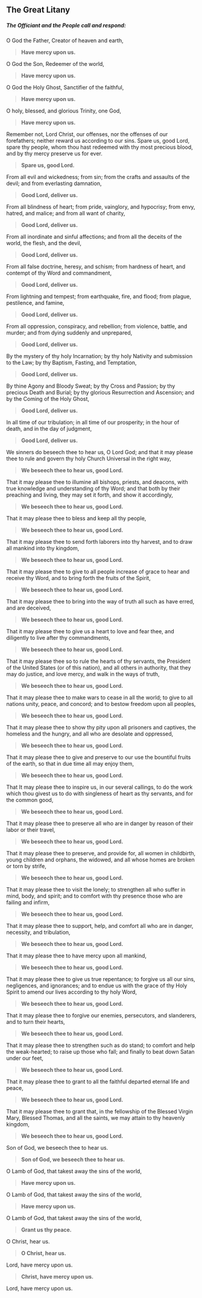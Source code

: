 ## The Great Litany

##### The _Officiant_ and the **People** call and respond:

O God the Father, Creator of heaven and earth,
> **Have mercy upon us.**

O God the Son, Redeemer of the world,
> **Have mercy upon us.**

O God the Holy Ghost, Sanctifier of the faithful,
> **Have mercy upon us.**

O holy, blessed, and glorious Trinity, one God,
> **Have mercy upon us.**

Remember not, Lord Christ, our offenses, nor the offenses of our forefathers; neither reward us according to our sins. Spare us, good Lord, spare thy people, whom thou hast redeemed with thy most precious blood, and by thy mercy preserve us for ever.
> **Spare us, good Lord.**

From all evil and wickedness; from sin; from the crafts and assaults of the devil; and from everlasting damnation, 
> **Good Lord, deliver us.**

From all blindness of heart; from pride, vainglory, and hypocrisy; from envy, hatred, and malice; and from all want of charity,
> **Good Lord, deliver us.**

From all inordinate and sinful affections; and from all the deceits of the world, the flesh, and the devil,
> **Good Lord, deliver us.**

From all false doctrine, heresy, and schism; from hardness of heart, and contempt of thy Word and commandment, 
> **Good Lord, deliver us.**

From lightning and tempest; from earthquake, fire, and flood; from plague, pestilence, and famine,
> **Good Lord, deliver us.**

From all oppression, conspiracy, and rebellion; from violence, battle, and murder; and from dying suddenly and unprepared,
> **Good Lord, deliver us.**

By the mystery of thy holy Incarnation; by thy holy Nativity and submission to the Law; by thy Baptism, Fasting, and Temptation,
> **Good Lord, deliver us.**

By thine Agony and Bloody Sweat; by thy Cross and Passion; by thy precious Death and Burial; by thy glorious Resurrection and Ascension; and by the Coming of the Holy Ghost,
> **Good Lord, deliver us.**

In all time of our tribulation; in all time of our prosperity; in the hour of death, and in the day of judgment,
> **Good Lord, deliver us.**


We sinners do beseech thee to hear us, O Lord God; and that it may please thee to rule and govern thy holy Church Universal in the right way,
> **We beseech thee to hear us, good Lord.**

That it may please thee to illumine all bishops, priests, and deacons, with true knowledge and understanding of thy Word; and that both by their preaching and living, they may set it forth, and show it accordingly,
> **We beseech thee to hear us, good Lord.**

That it may please thee to bless and keep all thy people,
> **We beseech thee to hear us, good Lord.**

That it may please thee to send forth laborers into thy harvest, and to draw all mankind into thy kingdom, 
> **We beseech thee to hear us, good Lord.**

That it may please thee to give to all people increase of grace to hear and receive thy Word, and to bring forth the fruits of the Spirit,
> **We beseech thee to hear us, good Lord.**

That it may please thee to bring into the way of truth all such as have erred, and are deceived,
> **We beseech thee to hear us, good Lord.**

That it may please thee to give us a heart to love and fear thee, and diligently to live after thy commandments,
> **We beseech thee to hear us, good Lord.**

That it may please thee so to rule the hearts of thy servants, the President of the United States (or of this nation), and all others in authority, that they may do justice, and love mercy, and walk in the ways of truth,
> **We beseech thee to hear us, good Lord.**

That it may please thee to make wars to cease in all the world; to give to all nations unity, peace, and concord; and to
bestow freedom upon all peoples,
> **We beseech thee to hear us, good Lord.**

That it may please thee to show thy pity upon all prisoners and captives, the homeless and the hungry, and all who are desolate and oppressed,
> **We beseech thee to hear us, good Lord.**

That it may please thee to give and preserve to our use the bountiful fruits of the earth, so that in due time all may enjoy them,
> **We beseech thee to hear us, good Lord.**

That It may please thee to inspire us, in our several callings, to do the work which thou givest us to do with singleness of heart as thy servants, and for the common good,
> **We beseech thee to hear us, good Lord.**

That it may please thee to preserve all who are in danger by reason of their labor or their travel,
> **We beseech thee to hear us, good Lord.**

That it may please thee to preserve, and provide for, all women in childbirth, young children and orphans, the widowed, and all whose homes are broken or torn by strife, 
> **We beseech thee to hear us, good Lord.**

That it may please thee to visit the lonely; to strengthen all who suffer in mind, body, and spirit; and to comfort with thy presence those who are failing and infirm,
> **We beseech thee to hear us, good Lord.**

That it may please thee to support, help, and comfort all who are in danger, necessity, and tribulation,
> **We beseech thee to hear us, good Lord.**

That it may please thee to have mercy upon all mankind,
> **We beseech thee to hear us, good Lord.**

That it may please thee to give us true repentance; to forgive us all our sins, negligences, and ignorances; and to endue
us with the grace of thy Holy Spirit to amend our lives according to thy holy Word,
> **We beseech thee to hear us, good Lord.**

That it may please thee to forgive our enemies, persecutors, and slanderers, and to turn their hearts,
> **We beseech thee to hear us, good Lord.**

That it may please thee to strengthen such as do stand; to comfort and help the weak-hearted; to raise up those who fall; and finally to beat down Satan under our feet,
> **We beseech thee to hear us, good Lord.**

That it may please thee to grant to all the faithful departed eternal life and peace,
> **We beseech thee to hear us, good Lord.**

That it may please thee to grant that, in the fellowship of the Blessed Virgin Mary, Blessed Thomas, and all the saints, we may attain to thy heavenly kingdom,
> **We beseech thee to hear us, good Lord.**

Son of God, we beseech thee to hear us.
> **Son of God, we beseech thee to hear us.**

O Lamb of God, that takest away the sins of the world,
> **Have mercy upon us.**

O Lamb of God, that takest away the sins of the world,
> **Have mercy upon us.**

O Lamb of God, that takest away the sins of the world,
> **Grant us thy peace.**


O Christ, hear us.
> **O Christ, hear us.**

Lord, have mercy upon us.
> **Christ, have mercy upon us.**

Lord, have mercy upon us.
